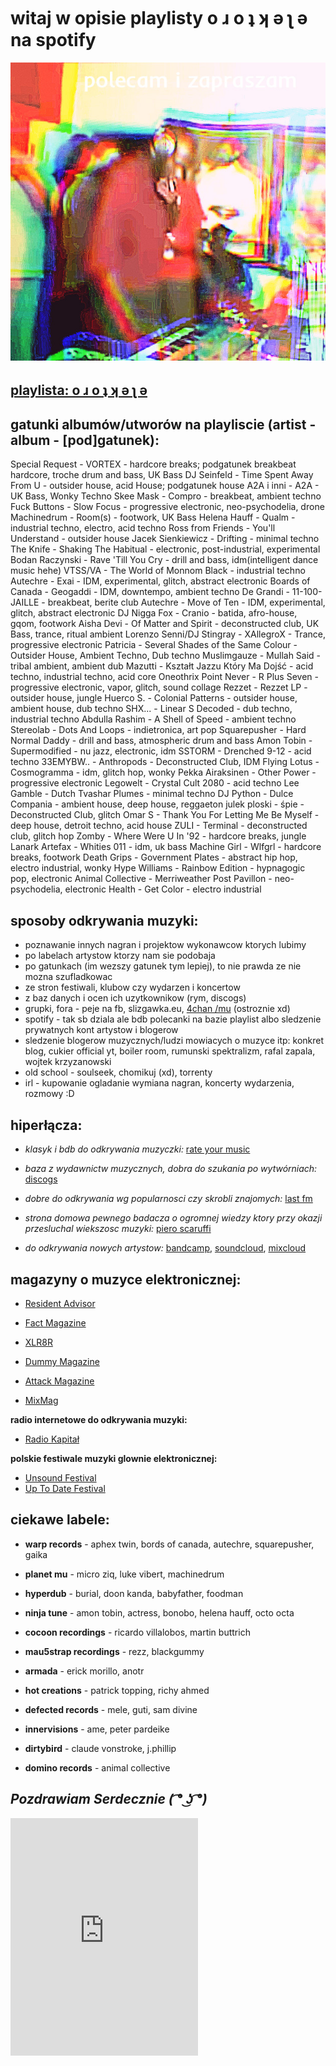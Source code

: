 # witaj w opisie playlisty o ɹ o ʇ ʞ ǝ ʅ ǝ na spotify


![dean blunt gra sb](playlist_pic.jpg)


## [playlista: o ɹ o ʇ ʞ ǝ ʅ ǝ](https://open.spotify.com/playlist/5osJ3Qu77udOEuVLcyG2zV?si=14caa415cdd14622)


## **gatunki albumów/utworów na playliscie (artist - album - [pod]gatunek):**


Special Request - VORTEX - hardcore breaks; podgatunek breakbeat hardcore, troche drum and bass, UK Bass
DJ Seinfeld - Time Spent Away From U - outsider house, acid House; podgatunek house
A2A i inni - A2A - UK Bass, Wonky Techno
Skee Mask - Compro - breakbeat, ambient techno
Fuck Buttons - Slow Focus - progressive electronic, neo-psychodelia, drone
Machinedrum - Room(s) - footwork, UK Bass
Helena Hauff - Qualm - industrial techno, electro, acid techno
Ross from Friends - You'll Understand - outsider house
Jacek Sienkiewicz - Drifting - minimal techno
The Knife - Shaking The Habitual - electronic, post-industrial, experimental
Bodan Raczynski - Rave 'Till You Cry - drill and bass, idm(intelligent dance music hehe)
VTSS/VA - The World of Monnom Black - industrial techno
Autechre - Exai - IDM, experimental, glitch, abstract electronic
Boards of Canada - Geogaddi - IDM, downtempo, ambient techno
De Grandi - 11-100-JAILLE - breakbeat, berite club
Autechre - Move of Ten - IDM, experimental, glitch, abstract electronic
DJ Nigga Fox - Cranio - batida, afro-house, gqom, footwork
Aisha Devi - Of Matter and Spirit - deconstructed club, UK Bass, trance, ritual ambient
Lorenzo Senni/DJ Stingray - XAllegroX - Trance, progressive electronic
Patricia - Several Shades of the Same Colour - Outsider House, Ambient Techno, Dub techno
Muslimgauze - Mullah Said - tribal ambient, ambient dub
Mazutti - Kształt Jazzu Który Ma Dojść - acid techno, industrial techno, acid core
Oneothrix Point Never - R Plus Seven - progressive electronic, vapor, glitch, sound collage
Rezzet - Rezzet LP - outsider house, jungle
Huerco S. - Colonial Patterns - outsider house, ambient house, dub techno
SHX... - Linear S Decoded - dub techno, industrial techno
Abdulla Rashim - A Shell of Speed - ambient techno
Stereolab - Dots And Loops - indietronica, art pop
Squarepusher - Hard Normal Daddy - drill and bass, atmospheric drum and bass
Amon Tobin - Supermodified - nu jazz, electronic, idm
SSTORM - Drenched 9-12 - acid techno
33EMYBW.. - Anthropods - Deconstructed Club, IDM
Flying Lotus - Cosmogramma - idm, glitch hop, wonky
Pekka Airaksinen - Other Power - progressive electronic
Legowelt - Crystal Cult 2080 - acid techno
Lee Gamble - Dutch Tvashar Plumes - minimal techno
DJ Python - Dulce Compania - ambient house, deep house, reggaeton
julek ploski - śpie - Deconstructed Club, glitch
Omar S - Thank You For Letting Me Be Myself - deep house, detroit techno, acid house
ZULI - Terminal - deconstructed club, glitch hop
Zomby - Where Were U In '92 - hardcore breaks, jungle
Lanark Artefax - Whities 011 - idm, uk bass
Machine Girl - Wlfgrl - hardcore breaks, footwork
Death Grips - Government Plates - abstract hip hop, electro industrial, wonky
Hype Williams - Rainbow Edition - hypnagogic pop, electronic
Animal Collective - Merriweather Post Pavillon - neo-psychodelia, electronic
Health - Get Color - electro industrial


## **sposoby odkrywania muzyki:**


- poznawanie innych nagran i projektow wykonawcow ktorych lubimy
- po labelach artystow ktorzy nam sie podobaja
- po gatunkach (im wezszy gatunek tym lepiej), to nie prawda ze nie mozna szufladkowac
- ze stron festiwali, klubow czy wydarzen i koncertow
- z baz danych i ocen ich uzytkownikow (rym, discogs)
- grupki, fora - peje na fb, slizgawka.eu, [4chan /mu](https://boards.4channel.org/mu/thread/48186754) (ostroznie xd)
- spotify - tak sb dziala ale bdb polecanki na bazie playlist albo sledzenie prywatnych kont artystow i blogerow
- sledzenie blogerow muzycznych/ludzi mowiacych o muzyce itp: konkret blog, cukier official yt, boiler room, 
  rumunski spektralizm, rafal zapala, wojtek krzyzanowski
- old school - soulseek, chomikuj (xd), torrenty
- irl - kupowanie ogladanie wymiana nagran, koncerty wydarzenia, rozmowy :D


## **hiperłącza:**


- *klasyk i bdb do odkrywania muzyczki:* [rate your music](https://rateyourmusic.com/)

- *baza z wydawnictw muzycznych, dobra do szukania po wytwórniach:* [discogs](https://www.discogs.com/)

- *dobre do odkrywania wg popularnosci czy skrobli znajomych:* [last fm](http://www.last.fm/home)

- *strona domowa pewnego badacza o ogromnej wiedzy ktory przy okazji przesluchal wiekszosc muzyki:* [piero scaruffi](https://www.scaruffi.com/)

- *do odkrywania nowych artystow:* [bandcamp](https://www.bandcamp.com), [soundcloud](https://www.soundcloud.com), [mixcloud](https://www.mixcloud.com)

## **magazyny o muzyce elektronicznej:**


- [Resident Advisor](https://ra.co/)

- [Fact Magazine](https://www.factmag.com/)

- [XLR8R](https://www.xlr8r.com/)

- [Dummy Magazine](https://www.dummymag.com/)

- [Attack Magazine](https://www.attackmagazine.com/)

- [MixMag](https://mixmag.net/)

**radio internetowe do odkrywania muzyki:**

- [Radio Kapitał](https://radiokapital.pl/)

**polskie festiwale muzyki glownie elektronicznej:**

- [Unsound Festival](https://www.unsound.pl/)
- [Up To Date Festival](https://www.uptodate.pl/)

## **ciekawe labele:**


- **warp records** - aphex twin, bords of canada, autechre, squarepusher, gaika

- **planet mu** - micro ziq, luke vibert, machinedrum

- **hyperdub** - burial, doon kanda, babyfather, foodman

- **ninja tune** - amon tobin, actress, bonobo, helena hauff, octo octa

- **cocoon recordings** - ricardo villalobos, martin buttrich

- **mau5strap recordings** - rezz, blackgummy

- **armada** - erick morillo, anotr

- **hot creations** - patrick topping, richy ahmed

- **defected records** - mele, guti, sam divine

- **innervisions** - ame, peter pardeike

- **dirtybird** - claude vonstroke, j.phillip

- **domino records** - animal collective

## *Pozdrawiam Serdecznie ( ͡° ͜ʖ ͡°)*

<iframe src="https://open.spotify.com/embed/playlist/5osJ3Qu77udOEuVLcyG2zV" width="300" height="380" frameborder="0" allowtransparency="true" allow="encrypted-media"></iframe>
